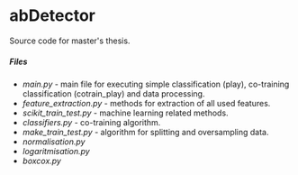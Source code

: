 # abDetector

Source code for master's thesis.

##### Files
- *main.py* - main file for executing simple classification (play), co-training classification (cotrain_play) and data processing.
- *feature_extraction.py* - methods for extraction of all used features.
- *scikit_train_test.py* - machine learning  related methods.
- *classifiers.py* - co-training algorithm.
- *make_train_test.py* - algorithm for splitting and oversampling data.
- *normalisation.py*
- *logaritmisation.py*
- *boxcox.py*
